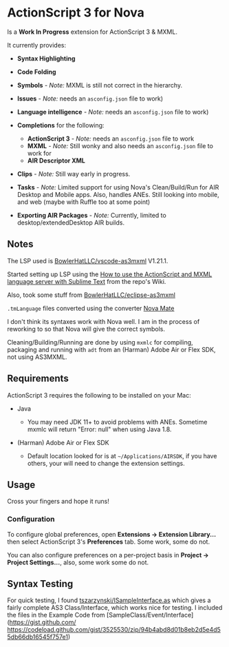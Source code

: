 # ActionScript 3 for Nova

Is a **Work In Progress** extension for ActionScript 3 & MXML.

It currently provides:

 * **Syntax Highlighting**

 * **Code Folding**

 * **Symbols** - *Note:* MXML is still not correct in the hierarchy.

 * **Issues** - *Note:* needs an `asconfig.json` file to work)

 * **Language intelligence** - *Note:* needs an `asconfig.json` file to work)

 * **Completions** for the following:
   * **ActionScript 3** - *Note:* needs an `asconfig.json` file to work
   * **MXML** - *Note:* Still wonky and also needs an `asconfig.json` file to work for
   * **AIR Descriptor XML**

 * **Clips** - *Note:* Still way early in progress.

 * **Tasks** -  *Note:* Limited support for using Nova's Clean/Build/Run for AIR Desktop and Mobile apps. Also, handles ANEs. Still looking into mobile, and web (maybe with Ruffle too at some point)

 * **Exporting AIR Packages** - *Note:* Currently, limited to desktop/extendedDesktop AIR builds.

## Notes

The LSP used is [BowlerHatLLC/vscode-as3mxml](https://github.com/BowlerHatLLC/vscode-as3mxml) V1.21.1.

Started setting up LSP using the [How to use the ActionScript and MXML language server with Sublime Text](https://github.com/BowlerHatLLC/vscode-as3mxml/wiki/How-to-use-the-ActionScript-and-MXML-language-server-with-Sublime-Text) from the repo's Wiki.

Also, took some stuff from [BowlerHatLLC/eclipse-as3mxml](https://github.com/BowlerHatLLC/eclipse-as3mxml/blob/master/language-configurations/actionscript.configuration.json)

`.tmLanguage` files converted using the converter [Nova Mate](https://github.com/gredman/novamate)

I don't think its syntaxes work with Nova well. I am in the process of reworking to so that Nova will give the correct symbols.

Cleaning/Building/Running are done by using `mxmlc` for compiling, packaging and running with `adt` from an (Harman) Adobe Air or Flex SDK, not using AS3MXML.

## Requirements

ActionScript 3 requires the following to be installed on your Mac:

* Java

  * You may need JDK 11+ to avoid problems with ANEs. Sometime mxmlc will return "Error: null" when using Java 1.8.

* (Harman) Adobe Air or Flex SDK

  * Default location looked for is at `~/Applications/AIRSDK`, if you have others, your will need to change the extension settings.

## Usage

Cross your fingers and hope it runs!

### Configuration

To configure global preferences, open **Extensions → Extension Library...** then select ActionScript 3's **Preferences** tab. Some work, some do not.

You can also configure preferences on a per-project basis in **Project → Project Settings...**, also, some work some do not.

## Syntax Testing

For quick testing, I found [tszarzynski/ISampleInterface.as](https://gist.github.com/tszarzynski/3525530) which gives a fairly complete AS3 Class/Interface, which works nice for testing.
I included the files in the Example Code from [SampleClass/Event/Interface](https://gist.github.com/
https://codeload.github.com/gist/3525530/zip/94b4abd8d01b8eb2d5e4d55db66db16545f757e1)